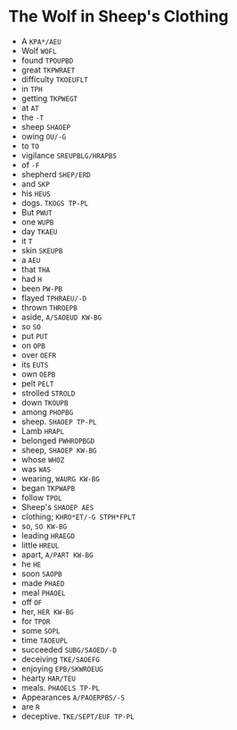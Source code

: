 # The Wolf in Sheep's Clothing

* A `KPA*/AEU`
* Wolf `WOFL`
* found `TPOUPBD`
* great `TKPWRAET`
* difficulty `TKOEUFLT`
* in `TPH`
* getting `TKPWEGT`
* at `AT`
* the `-T`
* sheep `SHAOEP`
* owing `OU/-G`
* to `TO`
* vigilance `SREUPBLG/HRAPBS`
* of `-F`
* shepherd `SHEP/ERD`
* and `SKP`
* his `HEUS`
* dogs. `TKOGS TP-PL`
* But `PWUT`
* one `WUPB`
* day `TKAEU`
* it `T`
* skin `SKEUPB`
* a `AEU`
* that `THA`
* had `H`
* been `PW-PB`
* flayed `TPHRAEU/-D`
* thrown `THROEPB`
* aside, `A/SAOEUD KW-BG`
* so `SO`
* put `PUT`
* on `OPB`
* over `OEFR`
* its `EUTS`
* own `OEPB`
* pelt `PELT`
* strolled `STROLD`
* down `TKOUPB`
* among `PHOPBG`
* sheep. `SHAOEP TP-PL`
* Lamb `HRAPL`
* belonged `PWHROPBGD`
* sheep, `SHAOEP KW-BG`
* whose `WHOZ`
* was `WAS`
* wearing, `WAURG KW-BG`
* began `TKPWAPB`
* follow `TPOL`
* Sheep's `SHAOEP AES`
* clothing; `KHRO*ET/-G STPH*FPLT`
* so, `SO KW-BG`
* leading `HRAEGD`
* little `HREUL`
* apart, `A/PART KW-BG`
* he `HE`
* soon `SAOPB`
* made `PHAED`
* meal `PHAOEL`
* off `OF`
* her, `HER KW-BG`
* for `TPOR`
* some `SOPL`
* time `TAOEUPL`
* succeeded `SUBG/SAOED/-D`
* deceiving `TKE/SAOEFG`
* enjoying `EPB/SKWROEUG`
* hearty `HAR/TEU`
* meals. `PHAOELS TP-PL`
* Appearances `A/PAOERPBS/-S`
* are `R`
* deceptive. `TKE/SEPT/EUF TP-PL`
